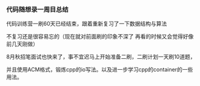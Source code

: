 ### 代码随想录一周目总结

代码训练营一刷60天已经结束，跟着重新复习了一下数据结构与算法

不复习还是很容易忘的（现在就对前面刷的印象不深了   再看的时候又会觉得好像前几天刚做）

8月秋招笔面试也快来了，事不宜迟马上开始准备二刷，二刷计划一天刷10道题，

并且使用ACM格式，锻炼cpp的io写法。以及进一步学习cpp的container的一些用法。